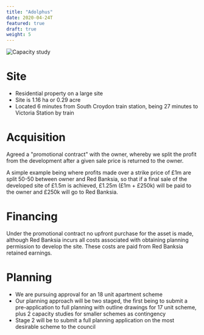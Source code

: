 ```yaml
---
title: "Adolphus"
date: 2020-04-24T
featured: true
draft: true
weight: 5
---
```


![Capacity study](/images/riesco-capacity.png)

# Site

- Residential property on a large site
- Site is 1.16 ha or 0.29 acre
- Located 6 minutes from South Croydon train station, being 27 minutes to Victoria Station by train

# Acquisition

Agreed a "promotional contract" with the owner, whereby we split the profit from the development after a given sale price is returned to the owner.

A simple example being where profits made over a strike price of £1m are split 50-50 between owner and Red Banksia, so that if a final sale of the developed site of £1.5m is achieved, £1.25m (£1m + £250k) will be paid to the owner and £250k will go to Red Banksia.

# Financing

Under the promotional contract no upfront purchase for the asset is made, although Red Banksia incurs all costs associated with obtaining planning permission to develop the site. These costs are paid from Red Banksia retained earnings.

# Planning

- We are pursuing approval for an 18 unit apartment scheme
- Our planning approach will be two staged, the first being to submit a pre-application to full planning with outline drawings for 17 unit scheme, plus 2 capacity studies for smaller schemes as contingency
- Stage 2 will be to submit a full planning application on the most desirable scheme to the council
